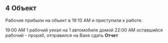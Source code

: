 ## 4 Объект

Рабочие прибыли на объект в 19:10 AM и приступили к работе.

19:00 AM 1 рабочий уехал на 1 автомобиле домой
   22:00 AM оставшийся рабочий - прораб, отправился на Base сдать **Отчет**